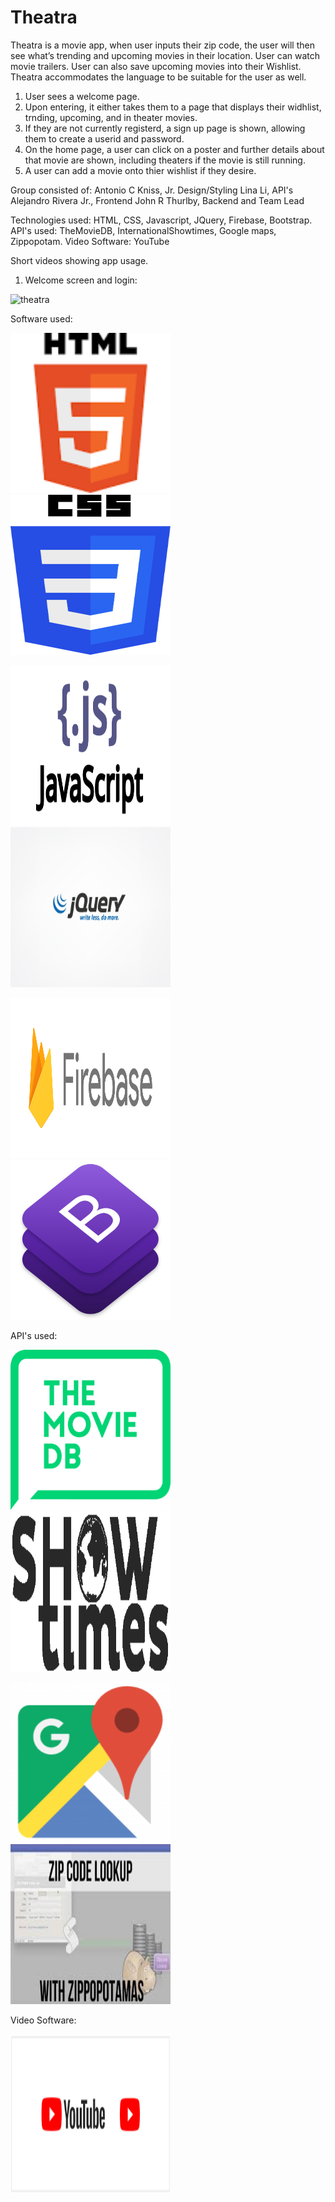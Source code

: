 # Theatra
Theatra is a movie app, when user inputs their zip code, the user will then see what’s trending and upcoming movies in their location. User can watch movie trailers. User can also save upcoming movies into their Wishlist. Theatra accommodates the language to be suitable for the user as well.

1. User sees a welcome page. 
2. Upon entering, it either takes them to a page that displays their widhlist, trnding, upcoming, and in theater movies. 
3. If they are not currently registerd, a sign up page is shown, allowing them to create a userid and password. 
4. On the home page,  a user can click on a poster and further details about that movie are shown, including theaters if the movie is        still running. 
5. A user can add a movie onto thier wishlist if they desire. 

Group consisted of:
Antonio C Kniss, Jr. Design/Styling
Lina Li, API's 
Alejandro Rivera Jr., Frontend
John R Thurlby, Backend and Team Lead

Technologies used: HTML, CSS, Javascript, JQuery, Firebase, Bootstrap. 
API's used: TheMovieDB, InternationalShowtimes, Google maps, Zippopotam. 
Video Software: YouTube

Short videos showing app usage. 

1. Welcome screen and login:

![theatra](https://user-images.githubusercontent.com/33644735/39070474-8ec9c3c2-44b1-11e8-8626-26b5645ba5f1.gif)




Software used: 

<img src="assets/images/html.png" width="256" height="256" title="HTML 5"> <img src="assets/images/css.png" width="256" height="256" title="CSS 3">

<img src="assets/images/javascript.png" width="256" height="256" title="Javascript"> <img src="assets/images/jquery.gif" width="256" height="256" title="JQuery">

<img src="assets/images/firebase.png" width="256" height="256" title="Firebase"> <img src="assets/images/bootstrap.png" width="256" height="256" title="Bootstrap">



API's used:

<img src="assets/images/moviedb.png" width="256" height="256" title="TheMovieDB API">   <img src="assets/images/intshow.png" width="256" height="256" title="InternationShowTimes API">

<img src="assets/images/googlemaps.png" width="256" height="256" title="Google Maps API">   <img src="assets/images/zippopot.jpg" width="256" height="256" title="Zippopotam API">

Video Software:

<img src="assets/images/youtube.png" width="256" height="256" title="YouTube">


